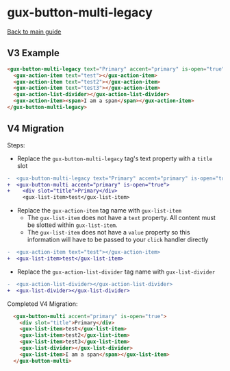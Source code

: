 # gux-button-multi-legacy

[Back to main guide](./readme.md)

## V3 Example

```html
<gux-button-multi-legacy text="Primary" accent="primary" is-open="true">
  <gux-action-item text="test"></gux-action-item>
  <gux-action-item text="test2"></gux-action-item>
  <gux-action-item text="test3"></gux-action-item>
  <gux-action-list-divider></gux-action-list-divider>
  <gux-action-item><span>I am a span</span></gux-action-item>
</gux-button-multi-legacy>
```

## V4 Migration

Steps:

- Replace the `gux-button-multi-legacy` tag's text property with a `title` slot

```diff
-  <gux-button-multi-legacy text="Primary" accent="primary" is-open="true">
+  <gux-button-multi accent="primary" is-open="true">
+    <div slot="title">Primary</div>
     <gux-list-item>test</gux-list-item>
```

- Replace the `gux-action-item` tag name with `gux-list-item`
  - The `gux-list-item` does not have a `text` property. All content must be slotted within `gux-list-item`.
  - The `gux-list-item` does not have a `value` property so this information will have to be passed to your `click` handler directly

```diff
-  <gux-action-item text="test"></gux-action-item>
+  <gux-list-item>test</gux-list-item>
```

- Replace the `gux-action-list-divider` tag name with `gux-list-divider`

```diff
-  <gux-action-list-divider></gux-action-list-divider>
+  <gux-list-divider></gux-list-divider>
```

Completed V4 Migration:

```html
  <gux-button-multi accent="primary" is-open="true">
    <div slot="title">Primary</div>
    <gux-list-item>test</gux-list-item>
    <gux-list-item>test2</gux-list-item>
    <gux-list-item>test3</gux-list-item>
    <gux-list-divider></gux-list-divider>
    <gux-list-item>I am a span</span></gux-list-item>
  </gux-button-multi>
```
